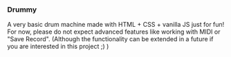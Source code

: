 <h3>Drummy</h3>

A very basic drum machine made with HTML + CSS + vanilla JS just for fun! For now, please do not expect advanced features like working with MIDI or "Save Record". (Although the functionality can be extended in a future if you are interested in this project ;) )
